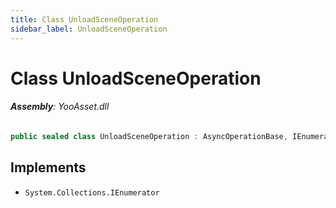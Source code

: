 ```yaml
---
title: Class UnloadSceneOperation
sidebar_label: UnloadSceneOperation
---
```

# Class UnloadSceneOperation


###### **Assembly**: YooAsset.dll

```csharp title="Declaration"
public sealed class UnloadSceneOperation : AsyncOperationBase, IEnumerator
```

## Implements

* `System.Collections.IEnumerator`
